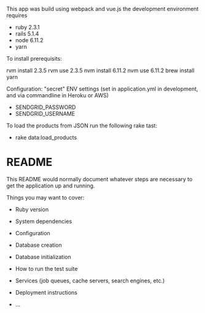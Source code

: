This app was build using webpack and vue.js
the development environment requires 
* ruby 2.3.1
* rails 5.1.4
* node 6.11.2
* yarn

To install prerequisits:

   rvm install 2.3.5
   rvm use 2.3.5
   nvm install 6.11.2
   nvm use 6.11.2
   brew install yarn


Configuration:
"secret" ENV settings (set in application.yml in development, and via commandline in Heroku or AWS)
* SENDGRID_PASSWORD
* SENDGRID_USERNAME


To load the products from JSON run the following rake tast:
* rake data:load_products

# README

This README would normally document whatever steps are necessary to get the
application up and running.

Things you may want to cover:

* Ruby version

* System dependencies

* Configuration

* Database creation

* Database initialization

* How to run the test suite

* Services (job queues, cache servers, search engines, etc.)

* Deployment instructions

* ...
